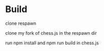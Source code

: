 # Build

clone respawn

clone my fork of chess.js in the respawn dir

run npm install and npm run build in chess.js


